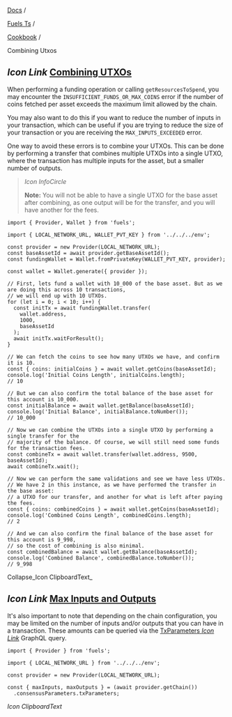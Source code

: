 [Docs](https://docs.fuel.network/) /

[Fuels Ts](https://docs.fuel.network/docs/fuels-ts/) /

[Cookbook](https://docs.fuel.network/docs/fuels-ts/cookbook/) /

Combining Utxos

## _Icon Link_ [Combining UTXOs](https://docs.fuel.network/docs/fuels-ts/cookbook/combining-utxos/\#combining-utxos)

When performing a funding operation or calling `getResourcesToSpend`, you may encounter the `INSUFFICIENT_FUNDS_OR_MAX_COINS` error if the number of coins fetched per asset exceeds the maximum limit allowed by the chain.

You may also want to do this if you want to reduce the number of inputs in your transaction, which can be useful if you are trying to reduce the size of your transaction or you are receiving the `MAX_INPUTS_EXCEEDED` error.

One way to avoid these errors is to combine your UTXOs. This can be done by performing a transfer that combines multiple UTXOs into a single UTXO, where the transaction has multiple inputs for the asset, but a smaller number of outputs.

> _Icon InfoCircle_
>
> **Note:** You will not be able to have a single UTXO for the base asset after combining, as one output will be for the transfer, and you will have another for the fees.

```fuel_Box fuel_Box-idXKMmm-css
import { Provider, Wallet } from 'fuels';

import { LOCAL_NETWORK_URL, WALLET_PVT_KEY } from '../../../env';

const provider = new Provider(LOCAL_NETWORK_URL);
const baseAssetId = await provider.getBaseAssetId();
const fundingWallet = Wallet.fromPrivateKey(WALLET_PVT_KEY, provider);

const wallet = Wallet.generate({ provider });

// First, lets fund a wallet with 10_000 of the base asset. But as we are doing this across 10 transactions,
// we will end up with 10 UTXOs.
for (let i = 0; i < 10; i++) {
  const initTx = await fundingWallet.transfer(
    wallet.address,
    1000,
    baseAssetId
  );
  await initTx.waitForResult();
}

// We can fetch the coins to see how many UTXOs we have, and confirm it is 10.
const { coins: initialCoins } = await wallet.getCoins(baseAssetId);
console.log('Initial Coins Length', initialCoins.length);
// 10

// But we can also confirm the total balance of the base asset for this account is 10_000.
const initialBalance = await wallet.getBalance(baseAssetId);
console.log('Initial Balance', initialBalance.toNumber());
// 10_000

// Now we can combine the UTXOs into a single UTXO by performing a single transfer for the
// majority of the balance. Of course, we will still need some funds for the transaction fees.
const combineTx = await wallet.transfer(wallet.address, 9500, baseAssetId);
await combineTx.wait();

// Now we can perform the same validations and see we have less UTXOs.
// We have 2 in this instance, as we have performed the transfer in the base asset:
// a UTXO for our transfer, and another for what is left after paying the fees.
const { coins: combinedCoins } = await wallet.getCoins(baseAssetId);
console.log('Combined Coins Length', combinedCoins.length);
// 2

// And we can also confirm the final balance of the base asset for this account is 9_998,
// so the cost of combining is also minimal.
const combinedBalance = await wallet.getBalance(baseAssetId);
console.log('Combined Balance', combinedBalance.toNumber());
// 9_998
```

Collapse_Icon ClipboardText_

## _Icon Link_ [Max Inputs and Outputs](https://docs.fuel.network/docs/fuels-ts/cookbook/combining-utxos/\#max-inputs-and-outputs)

It's also important to note that depending on the chain configuration, you may be limited on the number of inputs and/or outputs that you can have in a transaction. These amounts can be queried via the [TxParameters _Icon Link_](https://docs.fuel.network/docs/graphql/reference/objects/#txparameters) GraphQL query.

```fuel_Box fuel_Box-idXKMmm-css
import { Provider } from 'fuels';

import { LOCAL_NETWORK_URL } from '../../../env';

const provider = new Provider(LOCAL_NETWORK_URL);

const { maxInputs, maxOutputs } = (await provider.getChain())
  .consensusParameters.txParameters;

```

_Icon ClipboardText_